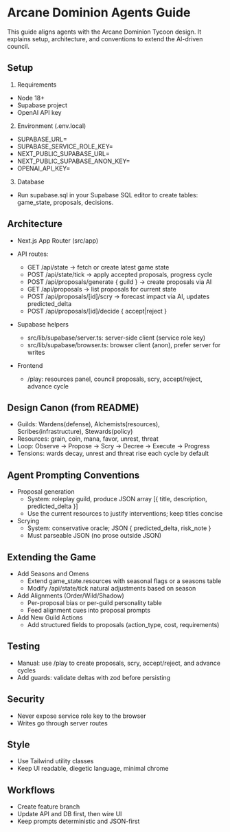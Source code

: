 # Arcane Dominion Agents Guide

This guide aligns agents with the Arcane Dominion Tycoon design. It explains setup, architecture, and conventions to extend the AI-driven council.

## Setup

1) Requirements
- Node 18+
- Supabase project
- OpenAI API key

2) Environment (.env.local)
- SUPABASE_URL=
- SUPABASE_SERVICE_ROLE_KEY=
- NEXT_PUBLIC_SUPABASE_URL=
- NEXT_PUBLIC_SUPABASE_ANON_KEY=
- OPENAI_API_KEY=

3) Database
- Run supabase.sql in your Supabase SQL editor to create tables: game_state, proposals, decisions.

## Architecture

- Next.js App Router (src/app)
- API routes:
  - GET /api/state -> fetch or create latest game state
  - POST /api/state/tick -> apply accepted proposals, progress cycle
  - POST /api/proposals/generate { guild } -> create proposals via AI
  - GET /api/proposals -> list proposals for current state
  - POST /api/proposals/[id]/scry -> forecast impact via AI, updates predicted_delta
  - POST /api/proposals/[id]/decide { accept|reject }

- Supabase helpers
  - src/lib/supabase/server.ts: server-side client (service role key)
  - src/lib/supabase/browser.ts: browser client (anon), prefer server for writes

- Frontend
  - /play: resources panel, council proposals, scry, accept/reject, advance cycle

## Design Canon (from README)
- Guilds: Wardens(defense), Alchemists(resources), Scribes(infrastructure), Stewards(policy)
- Resources: grain, coin, mana, favor, unrest, threat
- Loop: Observe -> Propose -> Scry -> Decree -> Execute -> Progress
- Tensions: wards decay, unrest and threat rise each cycle by default

## Agent Prompting Conventions
- Proposal generation
  - System: roleplay guild, produce JSON array [{ title, description, predicted_delta }]
  - Use the current resources to justify interventions; keep titles concise
- Scrying
  - System: conservative oracle; JSON { predicted_delta, risk_note }
  - Must parseable JSON (no prose outside JSON)

## Extending the Game
- Add Seasons and Omens
  - Extend game_state.resources with seasonal flags or a seasons table
  - Modify /api/state/tick natural adjustments based on season
- Add Alignments (Order/Wild/Shadow)
  - Per-proposal bias or per-guild personality table
  - Feed alignment cues into proposal prompts
- Add New Guild Actions
  - Add structured fields to proposals (action_type, cost, requirements)

## Testing
- Manual: use /play to create proposals, scry, accept/reject, and advance cycles
- Add guards: validate deltas with zod before persisting

## Security
- Never expose service role key to the browser
- Writes go through server routes

## Style
- Use Tailwind utility classes
- Keep UI readable, diegetic language, minimal chrome

## Workflows
- Create feature branch
- Update API and DB first, then wire UI
- Keep prompts deterministic and JSON-first